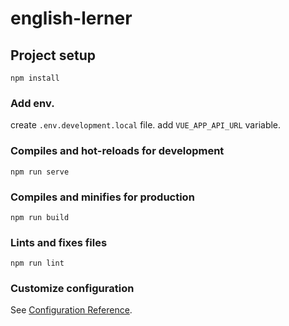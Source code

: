 # english-lerner

## Project setup

```
npm install
```

### Add env.

create `.env.development.local` file.
add `VUE_APP_API_URL` variable.

### Compiles and hot-reloads for development

```
npm run serve
```

### Compiles and minifies for production

```
npm run build
```

### Lints and fixes files

```
npm run lint
```

### Customize configuration

See [Configuration Reference](https://cli.vuejs.org/config/).

